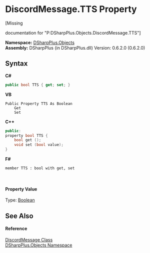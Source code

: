 # DiscordMessage.TTS Property 
 

\[Missing <summary> documentation for "P:DSharpPlus.Objects.DiscordMessage.TTS"\]

**Namespace:**&nbsp;<a href="b70db947-75ff-488f-5245-350c6ca1e522">DSharpPlus.Objects</a><br />**Assembly:**&nbsp;DSharpPlus (in DSharpPlus.dll) Version: 0.6.2.0 (0.6.2.0)

## Syntax

**C#**<br />
``` C#
public bool TTS { get; set; }
```

**VB**<br />
``` VB
Public Property TTS As Boolean
	Get
	Set
```

**C++**<br />
``` C++
public:
property bool TTS {
	bool get ();
	void set (bool value);
}
```

**F#**<br />
``` F#
member TTS : bool with get, set

```

<br />

#### Property Value
Type: <a href="http://msdn2.microsoft.com/en-us/library/a28wyd50" target="_blank">Boolean</a>

## See Also


#### Reference
<a href="624f2cf1-a9bc-96bc-c884-33ba518d0b5d">DiscordMessage Class</a><br /><a href="b70db947-75ff-488f-5245-350c6ca1e522">DSharpPlus.Objects Namespace</a><br />